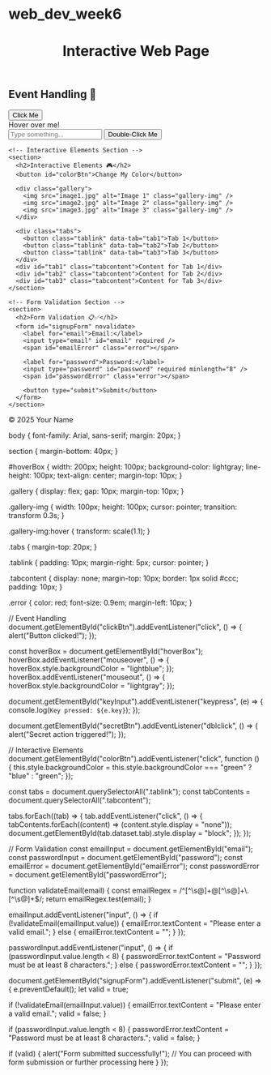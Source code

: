 # web_dev_week6
<!DOCTYPE html>
<html lang="en">
<head>
  <meta charset="UTF-8" />
  <meta name="viewport" content="width=device-width, initial-scale=1.0"/>
  <title>JS Event Assignment</title>
  <link rel="stylesheet" href="style.css" />
</head>
<body>
  <header>
    <h1>Interactive Web Page</h1>
  </header>

  <main>
    <!-- Event Handling Section -->
    <section>
      <h2>Event Handling 🎈</h2>
      <button id="clickBtn">Click Me</button>
      <div id="hoverBox">Hover over me!</div>
      <input type="text" id="keyInput" placeholder="Type something..." />
      <button id="secretBtn">Double-Click Me</button>
    </section>

    <!-- Interactive Elements Section -->
    <section>
      <h2>Interactive Elements 🎮</h2>
      <button id="colorBtn">Change My Color</button>

      <div class="gallery">
        <img src="image1.jpg" alt="Image 1" class="gallery-img" />
        <img src="image2.jpg" alt="Image 2" class="gallery-img" />
        <img src="image3.jpg" alt="Image 3" class="gallery-img" />
      </div>

      <div class="tabs">
        <button class="tablink" data-tab="tab1">Tab 1</button>
        <button class="tablink" data-tab="tab2">Tab 2</button>
        <button class="tablink" data-tab="tab3">Tab 3</button>
      </div>
      <div id="tab1" class="tabcontent">Content for Tab 1</div>
      <div id="tab2" class="tabcontent">Content for Tab 2</div>
      <div id="tab3" class="tabcontent">Content for Tab 3</div>
    </section>

    <!-- Form Validation Section -->
    <section>
      <h2>Form Validation 📋✅</h2>
      <form id="signupForm" novalidate>
        <label for="email">Email:</label>
        <input type="email" id="email" required />
        <span id="emailError" class="error"></span>

        <label for="password">Password:</label>
        <input type="password" id="password" required minlength="8" />
        <span id="passwordError" class="error"></span>

        <button type="submit">Submit</button>
      </form>
    </section>
  </main>

  <footer>
    <p>&copy; 2025 Your Name</p>
  </footer>

  <script src="script.js"></script>
</body>
</html>

body {
  font-family: Arial, sans-serif;
  margin: 20px;
}

section {
  margin-bottom: 40px;
}

#hoverBox {
  width: 200px;
  height: 100px;
  background-color: lightgray;
  line-height: 100px;
  text-align: center;
  margin-top: 10px;
}

.gallery {
  display: flex;
  gap: 10px;
  margin-top: 10px;
}

.gallery-img {
  width: 100px;
  height: 100px;
  cursor: pointer;
  transition: transform 0.3s;
}

.gallery-img:hover {
  transform: scale(1.1);
}

.tabs {
  margin-top: 20px;
}

.tablink {
  padding: 10px;
  margin-right: 5px;
  cursor: pointer;
}

.tabcontent {
  display: none;
  margin-top: 10px;
  border: 1px solid #ccc;
  padding: 10px;
}

.error {
  color: red;
  font-size: 0.9em;
  margin-left: 10px;
}

// Event Handling
document.getElementById("clickBtn").addEventListener("click", () => {
  alert("Button clicked!");
});

const hoverBox = document.getElementById("hoverBox");
hoverBox.addEventListener("mouseover", () => {
  hoverBox.style.backgroundColor = "lightblue";
});
hoverBox.addEventListener("mouseout", () => {
  hoverBox.style.backgroundColor = "lightgray";
});

document.getElementById("keyInput").addEventListener("keypress", (e) => {
  console.log(`Key pressed: ${e.key}`);
});

document.getElementById("secretBtn").addEventListener("dblclick", () => {
  alert("Secret action triggered!");
});

// Interactive Elements
document.getElementById("colorBtn").addEventListener("click", function () {
  this.style.backgroundColor = this.style.backgroundColor === "green" ? "blue" : "green";
});

const tabs = document.querySelectorAll(".tablink");
const tabContents = document.querySelectorAll(".tabcontent");

tabs.forEach((tab) => {
  tab.addEventListener("click", () => {
    tabContents.forEach((content) => (content.style.display = "none"));
    document.getElementById(tab.dataset.tab).style.display = "block";
  });
});

// Form Validation
const emailInput = document.getElementById("email");
const passwordInput = document.getElementById("password");
const emailError = document.getElementById("emailError");
const passwordError = document.getElementById("passwordError");

function validateEmail(email) {
  const emailRegex = /^[^\\s@]+@[^\\s@]+\\.[^\\s@]+$/;
  return emailRegex.test(email);
}

emailInput.addEventListener("input", () => {
  if (!validateEmail(emailInput.value)) {
    emailError.textContent = "Please enter a valid email.";
  } else {
    emailError.textContent = "";
  }
});

passwordInput.addEventListener("input", () => {
  if (passwordInput.value.length < 8) {
    passwordError.textContent = "Password must be at least 8 characters.";
  } else {
    passwordError.textContent = "";
  }
});

document.getElementById("signupForm").addEventListener("submit", (e) => {
  e.preventDefault();
  let valid = true;

  if (!validateEmail(emailInput.value)) {
    emailError.textContent = "Please enter a valid email.";
    valid = false;
  }

  if (passwordInput.value.length < 8) {
    passwordError.textContent = "Password must be at least 8 characters.";
    valid = false;
  }

  if (valid) {
    alert("Form submitted successfully!");
    // You can proceed with form submission or further processing here
  }
});
